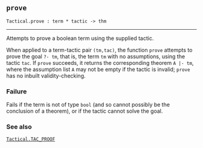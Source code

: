 ## `prove`

``` hol4
Tactical.prove : term * tactic -> thm
```

------------------------------------------------------------------------

Attempts to prove a boolean term using the supplied tactic.

When applied to a term-tactic pair `(tm,tac)`, the function `prove`
attempts to prove the goal `?- tm`, that is, the term `tm` with no
assumptions, using the tactic `tac`. If `prove` succeeds, it returns the
corresponding theorem `A |- tm`, where the assumption list `A` may not
be empty if the tactic is invalid; `prove` has no inbuilt
validity-checking.

### Failure

Fails if the term is not of type `bool` (and so cannot possibly be the
conclusion of a theorem), or if the tactic cannot solve the goal.

### See also

[`Tactical.TAC_PROOF`](#Tactical.TAC_PROOF)

